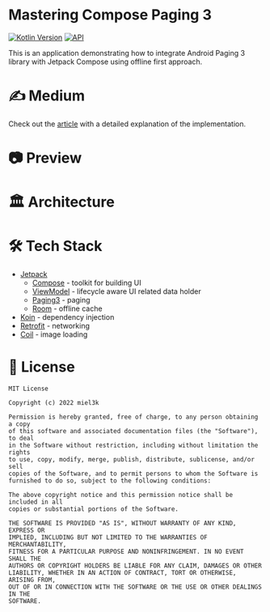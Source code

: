 # Mastering Compose Paging 3

[![Kotlin Version](https://img.shields.io/badge/Kotlin-1.7.x-blue.svg)](https://kotlinlang.org)
[![API](https://img.shields.io/badge/API-21%2B-brightgreen.svg?style=flat)](https://android-arsenal.com/api?level=21)

This is an application demonstrating how to integrate Android Paging 3 library with Jetpack Compose using offline first approach.

# ✍️ Medium
Check out the [article]() with a detailed explanation of the implementation.

# 📷 Preview

# 🏛️ Architecture

# 🛠 Tech Stack
- [Jetpack](https://developer.android.com/jetpack)
  - [Compose](https://developer.android.com/jetpack/compose/documentation) - toolkit for building UI
  - [ViewModel](https://developer.android.com/topic/libraries/architecture/viewmodel) - lifecycle aware UI related data holder
  - [Paging3](https://developer.android.com/topic/libraries/architecture/paging/v3-overview) - paging 
  - [Room](https://developer.android.com/jetpack/androidx/releases/room) - offline cache
- [Koin](https://insert-koin.io/docs/reference/koin-android/start) - dependency injection
- [Retrofit](https://square.github.io/retrofit/) - networking
- [Coil](https://github.com/coil-kt/coil) - image loading

# 📃 License

```
MIT License

Copyright (c) 2022 miel3k

Permission is hereby granted, free of charge, to any person obtaining a copy
of this software and associated documentation files (the "Software"), to deal
in the Software without restriction, including without limitation the rights
to use, copy, modify, merge, publish, distribute, sublicense, and/or sell
copies of the Software, and to permit persons to whom the Software is
furnished to do so, subject to the following conditions:

The above copyright notice and this permission notice shall be included in all
copies or substantial portions of the Software.

THE SOFTWARE IS PROVIDED "AS IS", WITHOUT WARRANTY OF ANY KIND, EXPRESS OR
IMPLIED, INCLUDING BUT NOT LIMITED TO THE WARRANTIES OF MERCHANTABILITY,
FITNESS FOR A PARTICULAR PURPOSE AND NONINFRINGEMENT. IN NO EVENT SHALL THE
AUTHORS OR COPYRIGHT HOLDERS BE LIABLE FOR ANY CLAIM, DAMAGES OR OTHER
LIABILITY, WHETHER IN AN ACTION OF CONTRACT, TORT OR OTHERWISE, ARISING FROM,
OUT OF OR IN CONNECTION WITH THE SOFTWARE OR THE USE OR OTHER DEALINGS IN THE
SOFTWARE.
```

